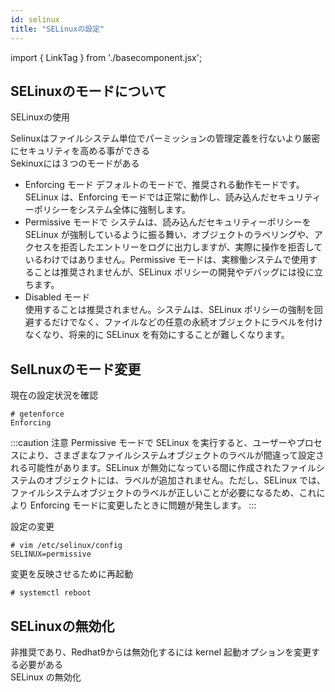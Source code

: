 ```yaml
---
id: selinux
title: "SELinuxの設定"
---
```

import { LinkTag } from './basecomponent.jsx';

## SELinuxのモードについて
<LinkTag url="https://access.redhat.com/documentation/ja-jp/red_hat_enterprise_linux/9/html/using_selinux/getting-started-with-selinux_using-selinux">SELinuxの使用</LinkTag>

Selinuxはファイルシステム単位でパーミッションの管理定義を行ないより厳密にセキュリティを高める事ができる  
Sekinuxには３つのモードがある  

* Enforcing モード
  デフォルトのモードで、推奨される動作モードです。SELinux は、Enforcing モードでは正常に動作し、読み込んだセキュリティーポリシーをシステム全体に強制します。  
* Permissive モードで
  システムは、読み込んだセキュリティーポリシーを SELinux が強制しているように振る舞い、オブジェクトのラベリングや、アクセスを拒否したエントリーをログに出力しますが、実際に操作を拒否しているわけではありません。Permissive モードは、実稼働システムで使用することは推奨されませんが、SELinux ポリシーの開発やデバッグには役に立ちます。  
* Disabled モード  
  使用することは推奨されません。システムは、SELinux ポリシーの強制を回避するだけでなく、ファイルなどの任意の永続オブジェクトにラベルを付けなくなり、将来的に SELinux を有効にすることが難しくなります。

## SelLnuxのモード変更
現在の設定状況を確認  

```
# getenforce
Enforcing
```

:::caution 注意
Permissive モードで SELinux を実行すると、ユーザーやプロセスにより、さまざまなファイルシステムオブジェクトのラベルが間違って設定される可能性があります。SELinux が無効になっている間に作成されたファイルシステムのオブジェクトには、ラベルが追加されません。ただし、SELinux では、ファイルシステムオブジェクトのラベルが正しいことが必要になるため、これにより Enforcing モードに変更したときに問題が発生します。
:::


設定の変更

```
# vim /etc/selinux/config
SELINUX=permissive
```

変更を反映させるために再起動  

```
# systemctl reboot
```

## SELinuxの無効化
非推奨であり、Redhat9からは無効化するには kernel 起動オプションを変更する必要がある  
<LinkTag url="https://access.redhat.com/documentation/ja-jp/red_hat_enterprise_linux/9/html/using_selinux/enabling_and_disabling_selinux-disabling_selinux_changing-selinux-states-and-modes">SELinux の無効化</LinkTag>
